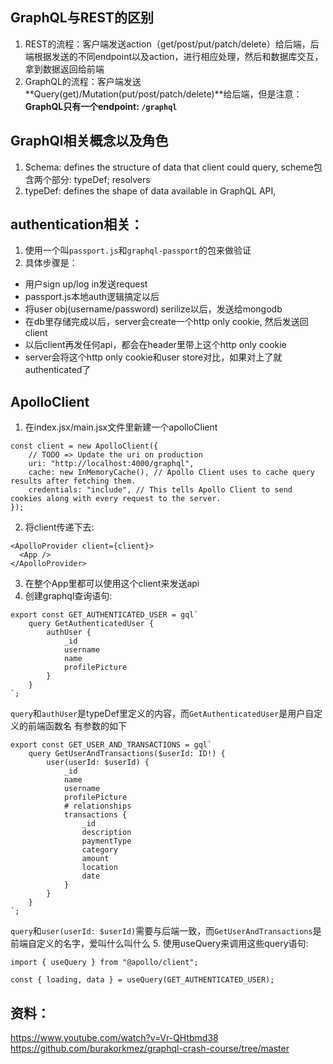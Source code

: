 ## GraphQL与REST的区别
1. REST的流程：客户端发送action（get/post/put/patch/delete）给后端，后端根据发送的不同endpoint以及action，进行相应处理，然后和数据库交互，拿到数据返回给前端
2. GraphQL的流程：客户端发送**Query(get)/Mutation(put/post/patch/delete)**给后端，但是注意：**GraphQL只有一个endpoint: `/graphql`**

## GraphQl相关概念以及角色
1. Schema: defines the structure of data that client could query, scheme包含两个部分: typeDef; resolvers
2. typeDef: defines the shape of data available in GraphQL API, 

## authentication相关：
1. 使用一个叫`passport.js`和`graphql-passport`的包来做验证
1. 具体步骤是：
- 用户sign up/log in发送request
- passport.js本地auth逻辑搞定以后
- 将user obj(username/password) serilize以后，发送给mongodb
- 在db里存储完成以后，server会create一个http only cookie, 然后发送回client
- 以后client再发任何api，都会在header里带上这个http only cookie
- server会将这个http only cookie和user store对比，如果对上了就authenticated了

## ApolloClient
1. 在index.jsx/main.jsx文件里新建一个apolloClient
```
const client = new ApolloClient({
	// TODO => Update the uri on production
	uri: "http://localhost:4000/graphql",
	cache: new InMemoryCache(), // Apollo Client uses to cache query results after fetching them.
	credentials: "include", // This tells Apollo Client to send cookies along with every request to the server.
});
```
2. 将client传递下去:
```
<ApolloProvider client={client}>
  <App />
</ApolloProvider>
```
3. 在整个App里都可以使用这个client来发送api
4. 创建graphql查询语句:
```
export const GET_AUTHENTICATED_USER = gql`
	query GetAuthenticatedUser {
		authUser {
			_id
			username
			name
			profilePicture
		}
	}
`;
```
`query`和`authUser`是typeDef里定义的内容，而`GetAuthenticatedUser`是用户自定义的前端函数名
有参数的如下
```
export const GET_USER_AND_TRANSACTIONS = gql`
	query GetUserAndTransactions($userId: ID!) {
		user(userId: $userId) {
			_id
			name
			username
			profilePicture
			# relationships
			transactions {
				_id
				description
				paymentType
				category
				amount
				location
				date
			}
		}
	}
`;
```
`query`和`user(userId: $userId)`需要与后端一致，而`GetUserAndTransactions`是前端自定义的名字，爱叫什么叫什么
5. 使用useQuery来调用这些query语句:
```
import { useQuery } from "@apollo/client";

const { loading, data } = useQuery(GET_AUTHENTICATED_USER);

```

## 资料：
https://www.youtube.com/watch?v=Vr-QHtbmd38
https://github.com/burakorkmez/graphql-crash-course/tree/master